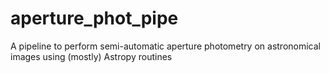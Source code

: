 # aperture_phot_pipe
A pipeline to perform semi-automatic aperture photometry on astronomical images using (mostly) Astropy routines
